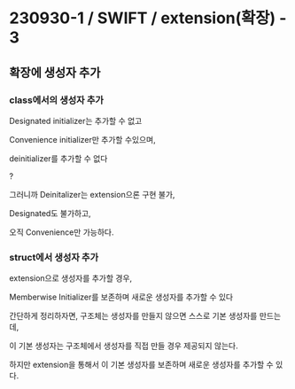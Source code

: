 # 230930-1 / SWIFT / extension(확장) - 3

## 확장에 생성자 추가 

### class에서의 생성자 추가

Designated initializer는 추가할 수 없고 

Convenience initializer만 추가할 수있으며,

deinitializer를 추가할 수 없다

?

그러니까 Deinitalizer는 extension으론 구현 불가, 

Designated도 불가하고,

오직 Convenience만 가능하다.

### struct에서 생성자 추가

extension으로 생성자를 추가할 경우,

Memberwise Initializer를 보존하며 새로운 생성자를 추가할 수 있다

간단하게 정리하자면, 구조체는 생성자를 만들지 않으면 스스로 기본 생성자를 만드는데,

이 기본 생성자는 구조체에서 생성자를 직접 만들 경우 제공되지 않는다.

하지만 extension을 통해서 이 기본 생성자를 보존하며 새로운 생성자를 추가할 수 있다.